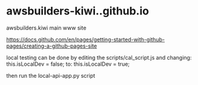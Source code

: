 # awsbuilders-kiwi..github.io
awsbuilders.kiwi main www site


https://docs.github.com/en/pages/getting-started-with-github-pages/creating-a-github-pages-site

local testing can be done by editing the scripts/cal_script.js and changing:
    this.isLocalDev = false;
to:
    this.isLocalDev = true;

then run the local-api-app.py script